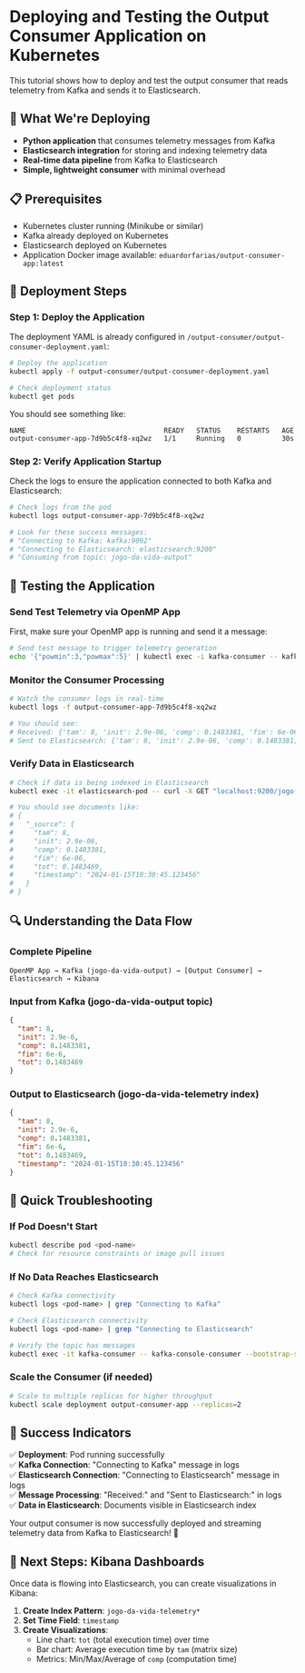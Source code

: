 # Deploying and Testing the Output Consumer Application on Kubernetes

This tutorial shows how to deploy and test the output consumer that reads telemetry from Kafka and sends it to Elasticsearch.

## 🎯 What We're Deploying

- **Python application** that consumes telemetry messages from Kafka
- **Elasticsearch integration** for storing and indexing telemetry data
- **Real-time data pipeline** from Kafka to Elasticsearch
- **Simple, lightweight consumer** with minimal overhead

## 📋 Prerequisites

- Kubernetes cluster running (Minikube or similar)
- Kafka already deployed on Kubernetes
- Elasticsearch deployed on Kubernetes
- Application Docker image available: `eduardorfarias/output-consumer-app:latest`

## 🚀 Deployment Steps

### Step 1: Deploy the Application

The deployment YAML is already configured in `/output-consumer/output-consumer-deployment.yaml`:

```bash
# Deploy the application
kubectl apply -f output-consumer/output-consumer-deployment.yaml

# Check deployment status
kubectl get pods
```

You should see something like:

```
NAME                                  READY   STATUS    RESTARTS   AGE
output-consumer-app-7d9b5c4f8-xq2wz   1/1     Running   0          30s
```

### Step 2: Verify Application Startup

Check the logs to ensure the application connected to both Kafka and Elasticsearch:

```bash
# Check logs from the pod
kubectl logs output-consumer-app-7d9b5c4f8-xq2wz

# Look for these success messages:
# "Connecting to Kafka: kafka:9092"
# "Connecting to Elasticsearch: elasticsearch:9200"
# "Consuming from topic: jogo-da-vida-output"
```

## 🧪 Testing the Application

### Send Test Telemetry via OpenMP App

First, make sure your OpenMP app is running and send it a message:

```bash
# Send test message to trigger telemetry generation
echo '{"powmin":3,"powmax":5}' | kubectl exec -i kafka-consumer -- kafka-console-producer --bootstrap-server kafka:9092 --topic jogo-da-vida
```

### Monitor the Consumer Processing

```bash
# Watch the consumer logs in real-time
kubectl logs -f output-consumer-app-7d9b5c4f8-xq2wz

# You should see:
# Received: {'tam': 8, 'init': 2.9e-06, 'comp': 0.1483381, 'fim': 6e-06, 'tot': 0.1483469}
# Sent to Elasticsearch: {'tam': 8, 'init': 2.9e-06, 'comp': 0.1483381, 'fim': 6e-06, 'tot': 0.1483469, 'timestamp': '2024-01-15T10:30:45.123456'}
```

### Verify Data in Elasticsearch

```bash
# Check if data is being indexed in Elasticsearch
kubectl exec -it elasticsearch-pod -- curl -X GET "localhost:9200/jogo-da-vida-telemetry/_search?pretty"

# You should see documents like:
# {
#   "_source": {
#     "tam": 8,
#     "init": 2.9e-06,
#     "comp": 0.1483381,
#     "fim": 6e-06,
#     "tot": 0.1483469,
#     "timestamp": "2024-01-15T10:30:45.123456"
#   }
# }
```

## 🔍 Understanding the Data Flow

### Complete Pipeline

```
OpenMP App → Kafka (jogo-da-vida-output) → [Output Consumer] → Elasticsearch → Kibana
```

### Input from Kafka (jogo-da-vida-output topic)

```json
{
  "tam": 8,
  "init": 2.9e-6,
  "comp": 0.1483381,
  "fim": 6e-6,
  "tot": 0.1483469
}
```

### Output to Elasticsearch (jogo-da-vida-telemetry index)

```json
{
  "tam": 8,
  "init": 2.9e-6,
  "comp": 0.1483381,
  "fim": 6e-6,
  "tot": 0.1483469,
  "timestamp": "2024-01-15T10:30:45.123456"
}
```

## 🔧 Quick Troubleshooting

### If Pod Doesn't Start

```bash
kubectl describe pod <pod-name>
# Check for resource constraints or image pull issues
```

### If No Data Reaches Elasticsearch

```bash
# Check Kafka connectivity
kubectl logs <pod-name> | grep "Connecting to Kafka"

# Check Elasticsearch connectivity
kubectl logs <pod-name> | grep "Connecting to Elasticsearch"

# Verify the topic has messages
kubectl exec -it kafka-consumer -- kafka-console-consumer --bootstrap-server kafka:9092 --topic jogo-da-vida-output --from-beginning
```

### Scale the Consumer (if needed)

```bash
# Scale to multiple replicas for higher throughput
kubectl scale deployment output-consumer-app --replicas=2
```

## 🎉 Success Indicators

✅ **Deployment**: Pod running successfully  
✅ **Kafka Connection**: "Connecting to Kafka" message in logs  
✅ **Elasticsearch Connection**: "Connecting to Elasticsearch" message in logs  
✅ **Message Processing**: "Received:" and "Sent to Elasticsearch:" in logs  
✅ **Data in Elasticsearch**: Documents visible in Elasticsearch index

Your output consumer is now successfully deployed and streaming telemetry data from Kafka to Elasticsearch! 🚀

## 🎨 Next Steps: Kibana Dashboards

Once data is flowing into Elasticsearch, you can create visualizations in Kibana:

1. **Create Index Pattern**: `jogo-da-vida-telemetry*`
2. **Set Time Field**: `timestamp`
3. **Create Visualizations**:
   - Line chart: `tot` (total execution time) over time
   - Bar chart: Average execution time by `tam` (matrix size)
   - Metrics: Min/Max/Average of `comp` (computation time)
